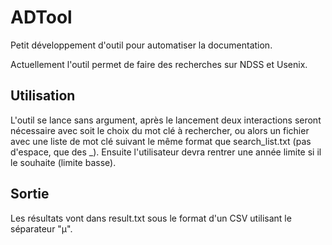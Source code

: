 # ADTool
Petit développement d'outil pour automatiser la documentation.

Actuellement l'outil permet de faire des recherches sur NDSS et Usenix.

## Utilisation

L'outil se lance sans argument, après le lancement deux interactions seront nécessaire avec soit le choix du mot clé à rechercher, ou alors un fichier avec une liste de mot clé suivant le même format que search_list.txt (pas d'espace, que des _). Ensuite l'utilisateur devra rentrer une année limite si il le souhaite (limite basse).

## Sortie

Les résultats vont dans result.txt sous le format d'un CSV utilisant le séparateur "µ".

